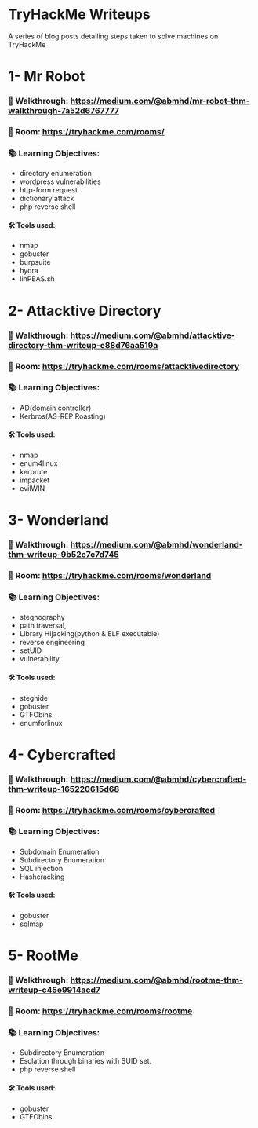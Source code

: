 # TryHackMe Writeups
A series of blog posts detailing steps taken to solve machines on TryHackMe


# 1- Mr Robot

### :walking:	Walkthrough: https://medium.com/@abmhd/mr-robot-thm-walkthrough-7a52d6767777

### :door: Room: https://tryhackme.com/rooms/

### :books: Learning Objectives:
- directory enumeration
- wordpress vulnerabilities
- http-form request
- dictionary attack
- php reverse shell



#### :hammer_and_wrench:	Tools used: 
- nmap
- gobuster
- burpsuite
- hydra
- linPEAS.sh


# 2- Attacktive Directory

### :walking:	Walkthrough: https://medium.com/@abmhd/attacktive-directory-thm-writeup-e88d76aa519a

### :door: Room: https://tryhackme.com/rooms/attacktivedirectory

### :books: Learning Objectives:

- AD(domain controller)
- Kerbros(AS-REP Roasting)

#### :hammer_and_wrench:	Tools used: 
- nmap 
- enum4linux
- kerbrute
- impacket
- evilWIN


# 3- Wonderland

### :walking:	Walkthrough: https://medium.com/@abmhd/wonderland-thm-writeup-9b52e7c7d745

### :door: Room: https://tryhackme.com/rooms/wonderland

### :books: Learning Objectives:

- stegnography
- path traversal,
- Library Hijacking(python & ELF executable) 
- reverse engineering 
- setUID 
- vulnerability

#### :hammer_and_wrench:	Tools used: 
- steghide
- gobuster
- GTFObins
- enumforlinux 


# 4- Cybercrafted

### :walking:	Walkthrough: https://medium.com/@abmhd/cybercrafted-thm-writeup-165220615d68

### :door: Room: https://tryhackme.com/rooms/cybercrafted



### :books: Learning Objectives:

- Subdomain Enumeration
- Subdirectory Enumeration
- SQL injection
- Hashcracking

#### :hammer_and_wrench:	Tools used: 
- gobuster 
- sqlmap



# 5- RootMe

### :walking:	Walkthrough: https://medium.com/@abmhd/rootme-thm-writeup-c45e9914acd7
### :door: Room: https://tryhackme.com/rooms/rootme



### :books: Learning Objectives:

- Subdirectory Enumeration
- Esclation through binaries with SUID set.
- php reverse shell

#### :hammer_and_wrench:	Tools used: 
- gobuster 
- GTFObins


